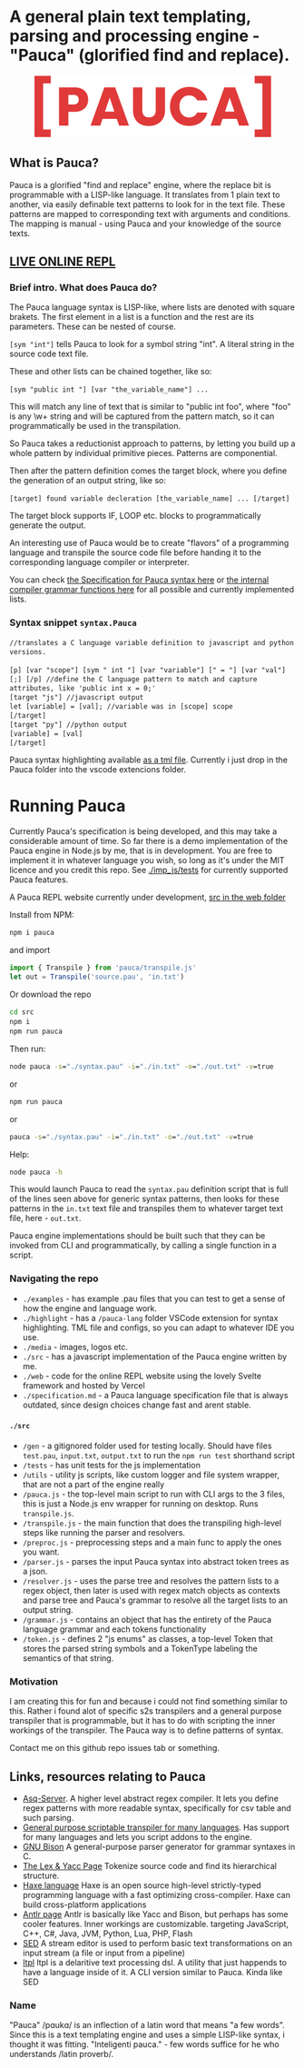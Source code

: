 # A general plain text templating, parsing and processing engine - "Pauca" (glorified find and replace).

<p align="center"><img src="./media/pauca%20logo.png"/></p>

## What is Pauca?
Pauca is a glorified "find and replace" engine, where the replace bit is programmable with a LISP-like language. It translates from 1 plain text to another, via easily definable text patterns to look for in the text file. These patterns are mapped to corresponding text with arguments and conditions. The mapping is manual - using Pauca and your knowledge of the source texts.

## [LIVE ONLINE REPL](https://pauca.vercel.app/)

### Brief intro. What does Pauca do?

The Pauca language syntax is LISP-like, where lists are denoted with square brakets. The first element in a list is a function and the rest are its parameters. These can be nested of course.

``[sym "int"]`` tells Pauca to look for a symbol string "int". A literal string in the source code text file.

These and other lists can be chained together, like so:

``[sym "public int "] [var "the_variable_name"] ...``

This will match any line of text that is similar to "public int foo", where "foo" is any \w+ string and will be captured from the pattern match, so it can programmatically be used in the transpilation.

So Pauca takes a reductionist approach to patterns, by letting you build up a whole pattern by individual primitive pieces. Patterns are componential.

Then after the pattern definition comes the target block, where you define the generation of an output string, like so:

``[target] found variable decleration [the_variable_name] ... [/target]``

The target block supports IF, LOOP etc. blocks to programmatically generate the output.

An interesting use of Pauca would be to create "flavors" of a programming language and transpile the source code file before handing it to the corresponding language compiler or interpreter.

You can check [the Specification for Pauca syntax here](./specification.md) or [the internal compiler grammar functions here](./src/grammar.js) for all possible and currently implemented lists.

### Syntax snippet ``syntax.Pauca``

```
//translates a C language variable definition to javascript and python versions.

[p] [var "scope"] [sym " int "] [var "variable"] [" = "] [var "val"] [;] [/p] //define the C language pattern to match and capture attributes, like 'public int x = 0;'
[target "js"] //javascript output
let [variable] = [val]; //variable was in [scope] scope
[/target]
[target "py"] //python output
[variable] = [val]
[/target]
```

Pauca syntax highlighting available [as a tml file](./highlight/).
Currently i just drop in the Pauca folder into the vscode extencions folder.

# Running Pauca

Currently Pauca's specification is being developed, and this may take a considerable amount of time. So far there is a demo implementation of the Pauca engine in Node.js by me, that is in development. You are free to implement it in whatever language you wish, so long as it's under the MIT licence and you credit this repo. See [./imp_js/tests](./src/tests) for currently supported Pauca features.

A Pauca REPL website currently under development, [src in the web folder](./web/)

Install from NPM:
 
```bat
npm i pauca
```

and import

```js
import { Transpile } from 'pauca/transpile.js'
let out = Transpile('source.pau', 'in.txt')
```

Or download the repo

```bat
cd src
npm i
npm run pauca
```

Then run:

```bat
node pauca -s="./syntax.pau" -i="./in.txt" -o="./out.txt" -v=true
```
or
```bat
npm run pauca
```
or
```bat
pauca -s="./syntax.pau" -i="./in.txt" -o="./out.txt" -v=true
```

Help:
```bat
node pauca -h
```

This would launch Pauca to read the `syntax.pau` definition script that is full of the lines seen above for generic syntax patterns, then looks for these patterns in the `in.txt` text file and transpiles them to whatever target text file, here - `out.txt`.

Pauca engine implementations should be built such that they can be invoked from CLI and programmatically, by calling a single function in a script.

### Navigating the repo

* `./examples` - has example .pau files that you can test to get a sense of how the engine and language work.
* `./highlight` - has a `/pauca-lang` folder VSCode extension for syntax highlighting. TML file and configs, so you can adapt to whatever IDE you use.
* `./media` - images, logos etc.
* `./src` - has a javascript implementation of the Pauca engine written by me.
* `./web` - code for the online REPL website using the lovely Svelte framework and hosted by Vercel
* `./specification.md` - a Pauca language specification file that is always outdated, since design choices change fast and arent stable.

#### `./src`

* `/gen` - a gitignored folder used for testing locally. Should have files `test.pau`, `input.txt`, `output.txt` to run the `npm run test` shorthand script
* `/tests` - has unit tests for the js implementation
* `/utils` - utility js scripts, like custom logger and file system wrapper, that are not a part of the engine really
* `/pauca.js` - the top-level main script to run with CLI args to the 3 files, this is just a Node.js env wrapper for running on desktop. Runs `transpile.js`.
* `/transpile.js` - the main function that does the transpiling high-level steps like running the parser and resolvers.
* `/preproc.js` - preprocessing steps and a main func to apply the ones you want.
* `/parser.js` - parses the input Pauca syntax into abstract token trees as a json.
* `/resolver.js` - uses the parse tree and resolves the pattern lists to a regex object, then later is used with regex match objects as contexts and parse tree and Pauca's grammar to resolve all the target lists to an output string.
* `/grammar.js` - contains an object that has the entirety of the Pauca language grammar and each tokens functionality
* `/token.js` - defines 2 "js enums" as classes, a top-level Token that stores the parsed string symbols and a TokenType labeling the semantics of that string. 

### Motivation

I am creating this for fun and because i could not find something similar to this. Rather i found alot of specific s2s transpilers and a general purpose transpiler that is programmable, but it has to do with scripting the inner workings of the transpiler. The Pauca way is to define patterns of syntax.

Contact me on this github repo issues tab or something.

## Links, resources relating to Pauca

* [Asq-Server](https://github.com/Ruminat/Asq-Server). A higher level abstract regex compiler. It lets you define regex patterns with more readable syntax, specifically for csv table and such parsing.
* [General purpose scriptable transpiler for many languages](https://awesomeopensource.com/project/jarble/transpiler). Has support for many languages and lets you script addons to the engine.
* [GNU Bison](https://www.gnu.org/software/bison/) A general-purpose parser generator for grammar syntaxes in C.
* [The Lex & Yacc Page](http://dinosaur.compilertools.net/) Tokenize source code and find its hierarchical structure.
* [Haxe language](https://haxe.org/) Haxe is an open source high-level strictly-typed programming language with a fast optimizing cross-compiler. Haxe can build cross-platform applications 
* [Antlr page](https://www.antlr.org/) Antlr is basically like Yacc and Bison, but perhaps has some cooler features. Inner workings are customizable. 
targeting JavaScript, C++, C#, Java, JVM, Python, Lua, PHP, Flash
* [SED](https://www.gnu.org/software/sed/manual/sed.html) A stream editor is used to perform basic text transformations on an input stream (a file or input from a pipeline)
* [ltpl](https://github.com/ikoloki/ltpl) ltpl is a delaritive text processing dsl. A utility that just happends to have a language inside of it. A CLI version similar to Pauca. Kinda like SED

### Name

"Pauca" /pɑukɑ/ is an inflection of a latin word that means "a few words". Since this is a text templating engine and uses a simple LISP-like syntax, i thought it was fitting. "Inteligenti pauca." - few words suffice for he who understands /latin proverb/.
